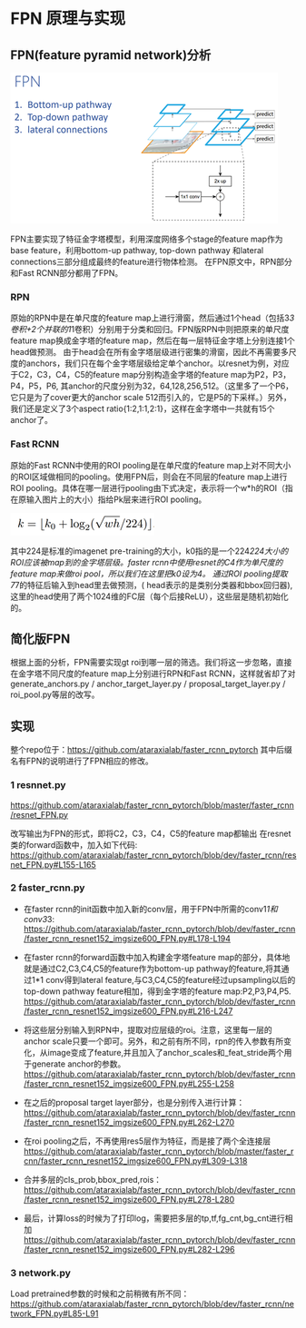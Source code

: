 
# FPN 原理与实现

## FPN(feature pyramid network)分析
![FPN-struct](FPN-struct.png)

FPN主要实现了特征金字塔模型，利用深度网络多个stage的feature map作为base feature，利用bottom-up pathway, top-down pathway 和lateral connections三部分组成最终的feature进行物体检测。
在FPN原文中，RPN部分和Fast RCNN部分都用了FPN。


### RPN
原始的RPN中是在单尺度的feature map上进行滑窗，然后通过1个head（包括3*3卷积+2个并联的1*1卷积）分别用于分类和回归。FPN版RPN中则把原来的单尺度feature map换成金字塔的feature map，然后在每一层特征金字塔上分别连接1个head做预测。
由于head会在所有金字塔层级进行密集的滑窗，因此不再需要多尺度的anchors，我们只在每个金字塔层级给定单个anchor。以resnet为例，对应于C2，C3，C4，C5的feature map分别构造金字塔的feature map为P2，P3，P4，P5，P6, 其anchor的尺度分别为32，64,128,256,512。（这里多了一个P6，它只是为了cover更大的anchor scale 512而引入的，它是P5的下采样。）另外，我们还是定义了3个aspect ratio{1:2,1:1,2:1}，这样在金字塔中一共就有15个anchor了。


### Fast RCNN
原始的Fast RCNN中使用的ROI pooling是在单尺度的feature map上对不同大小的ROI区域做相同的pooling。使用FPN后，则会在不同层的feature map上进行ROI pooling。具体在哪一层进行pooling由下式决定，表示将一个w*h的ROI（指在原输入图片上的大小）指给Pk层来进行ROI pooling。

![chose-k](chose-k.png)

其中224是标准的imagenet pre-training的大小，k0指的是一个224*224大小的ROI应该被map到的金字塔层级。faster rcnn中使用resnet的C4作为单尺度的feature map来做roi pool，所以我们在这里把k0设为4。
通过ROI pooling提取7*7的特征后输入到head里去做预测，( head表示的是类别分类器和bbox回归器), 这里的head使用了两个1024维的FC层（每个后接ReLU），这些层是随机初始化的。


## 简化版FPN
根据上面的分析，FPN需要实现gt roi到哪一层的筛选。我们将这一步忽略，直接在金字塔不同尺度的feature map上分别进行RPN和Fast RCNN，这样就省却了对generate_anchors.py / anchor_target_layer.py / proposal_target_layer.py / roi_pool.py等层的改写。


## 实现
整个repo位于：https://github.com/ataraxialab/faster_rcnn_pytorch
其中后缀名有FPN的说明进行了FPN相应的修改。

### 1 resnnet.py
https://github.com/ataraxialab/faster_rcnn_pytorch/blob/master/faster_rcnn/resnet_FPN.py

改写输出为FPN的形式，即将C2，C3，C4，C5的feature map都输出
在resnet类的forward函数中，加入如下代码:
https://github.com/ataraxialab/faster_rcnn_pytorch/blob/dev/faster_rcnn/resnet_FPN.py#L155-L165

### 2 faster_rcnn.py

* 在faster rcnn的init函数中加入新的conv层，用于FPN中所需的conv1*1和conv3*3:
https://github.com/ataraxialab/faster_rcnn_pytorch/blob/dev/faster_rcnn/faster_rcnn_resnet152_imgsize600_FPN.py#L178-L194

* 在faster rcnn的forward函数中加入构建金字塔feature map的部分，具体地就是通过C2,C3,C4,C5的feature作为bottom-up pathway的feature,将其通过1*1 conv得到lateral feature,与C3,C4,C5的feature经过upsampling以后的top-down pathway feature相加，得到金字塔的feature map:P2,P3,P4,P5.
https://github.com/ataraxialab/faster_rcnn_pytorch/blob/dev/faster_rcnn/faster_rcnn_resnet152_imgsize600_FPN.py#L216-L247

*	将这些层分别输入到RPN中，提取对应层级的roi。注意，这里每一层的anchor scale只要一个即可。另外，和之前有所不同，rpn的传入参数有所变化，从image变成了feature,并且加入了anchor_scales和_feat_stride两个用于generate anchor的参数。
https://github.com/ataraxialab/faster_rcnn_pytorch/blob/dev/faster_rcnn/faster_rcnn_resnet152_imgsize600_FPN.py#L255-L258

* 在之后的proposal target layer部分，也是分别传入进行计算：
https://github.com/ataraxialab/faster_rcnn_pytorch/blob/dev/faster_rcnn/faster_rcnn_resnet152_imgsize600_FPN.py#L262-L270

* 在roi pooling之后，不再使用res5层作为特征，而是接了两个全连接层
https://github.com/ataraxialab/faster_rcnn_pytorch/blob/master/faster_rcnn/faster_rcnn_resnet152_imgsize600_FPN.py#L309-L318

* 合并多层的cls_prob,bbox_pred,rois：
https://github.com/ataraxialab/faster_rcnn_pytorch/blob/dev/faster_rcnn/faster_rcnn_resnet152_imgsize600_FPN.py#L278-L280

*	最后，计算loss的时候为了打印log，需要把多层的tp,tf,fg_cnt,bg_cnt进行相加
https://github.com/ataraxialab/faster_rcnn_pytorch/blob/dev/faster_rcnn/faster_rcnn_resnet152_imgsize600_FPN.py#L282-L296

### 3 network.py
Load pretrained参数的时候和之前稍微有所不同：
https://github.com/ataraxialab/faster_rcnn_pytorch/blob/dev/faster_rcnn/network_FPN.py#L85-L91

